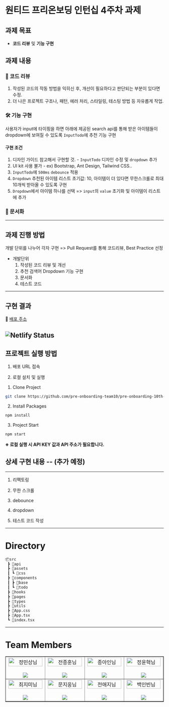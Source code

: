 # 원티드 프리온보딩 인턴십 4주차 과제

## 과제 목표

- **코드 리뷰** 및 **기능 구현**

## 과제 내용

### 👀 코드 리뷰

1. 작성된 코드의 작동 방법을 익히신 후, 개선이 필요하다고 판단되는 부분이 있다면 수정.
2. 더 나은 프로젝트 구조나, 패턴, 에러 처리, 스타일링, 테스팅 방법 등 자유롭게 작업.

### 🛠 기능 구현

사용자가 input에 타이핑을 하면 아래에 제공된 search api를 통해 받은 아이템들이 dropdown에 보여질 수 있도록 `InputTodo`에 추천 기능 구현

#### 구현 조건

1. 디자인 가이드 참고해서 구현할 것. - `InputTodo` 디자인 수정 및  `dropdown` 추가
2. UI kit 사용 불가 - ex) Bootstrap, Ant Design, Tailwind CSS..
3. `InputTodo`에 `500ms` `debounce` 적용
4. `Dropdown` 추천된 아이템 리스트 초기값: 10, 아이템이 더 있다면 무한스크롤로 최대 10개씩 받아올 수 있도록 구현
5. `Dropdown`에서 아이템 하나를 선택 => `input`의 `value` 초기화 및 아이템이 리스트에 추가

### 📜 문서화

---

## 과제 진행 방법

개발 단위를 나누어 각자 구현 => Pull Request를 통해 코드리뷰, Best Practice 선정

-  개발단위
	1. 작성된 코드 리뷰 및 개선
	2. 추천 검색어 Dropdown 기능 구현
	3. 문서화 
	4. 테스트 코드

---
## 구현 결과
🔗 [배포 주소](https://pre-onboarding-team10-4.netlify.app/)

![Netlify Status](https://api.netlify.com/api/v1/badges/44c53515-8173-4a4c-8091-37d5156805ee/deploy-status)
---
## 프로젝트 실행 방법
1. 배포 URL 접속

2. 로컬 설치 및 실행

1) Clone Project
```bash
git clone https://github.com/pre-onboarding-team10/pre-onboarding-10th-4-10.git
```

2) Install Packages
```bash
npm install 
```

3) Project Start
```bash
npm start
```

**※ 로컬 실행 시 API KEY 값과 API 주소가 필요합니다.**

## 상세 구현 내용 -- (추가 예정)

---

1. 리팩토링

2. 무한 스크롤

3. debounce

4. dropdown
	
5. 테스트 코드 작성


---

# Directory

```bash
📦src
 ┣ 📂api
 ┣ 📂assets
 ┃ ┗ 📂css
 ┣ 📂components
 ┃ ┣ 📂base
 ┃ ┗ 📂todo
 ┣ 📂hooks
 ┣ 📂pages
 ┣ 📂types
 ┣ 📂utils
 ┣ 📜App.css
 ┣ 📜App.tsx
 ┗ 📜index.tsx
```

---
# Team Members

<table border>
  <tbody>
    <tr>
       <td align="center" width="200px">
        <img width="100%" src="https://avatars.githubusercontent.com/u/101001956?v=4"  alt="정민상님"/><br />
        <br/>
        <a href="https://github.com/jeongminsang">
          <img src="https://img.shields.io/badge/팀장 : 정민상-000?style=flat-round&logo=GitHub&logoColor=white"/>
        </a>
      </td>
      <td align="center" width="200px">
        <img width="100%" src='https://avatars.githubusercontent.com/u/90402926?v=4'  alt="전종훈님"/><br />
        <br/>
        <a href="https://github.com/JunJongHun">
          <img src="https://img.shields.io/badge/전종훈-000?style=flat-round&logo=GitHub&logoColor=white"/>
        </a>
      </td>
      <td align="center" width="200px">
        <img width="100%" src="https://avatars.githubusercontent.com/u/97023321?v=4"  alt="종아인님"/><br />
       <br/>
        <a href="https://github.com/04ian80">
          <img src="https://img.shields.io/badge/종아인-000?style=flat-round&logo=GitHub&logoColor=white"/>
        </a>
      </td>
      <td align="center" width="200px">
        <img width="100%" src="https://avatars.githubusercontent.com/u/81045794?v=4"  alt="정윤혁님"/><br/>
                <br/>
        <a href="https://github.com/hyukzz">
          <img src="https://img.shields.io/badge/정윤혁-000?style=flat-round&logo=GitHub&logoColor=white"/>
        </a>
      </td>
     </tr>
         <tr>
      <td align="center" width="200px">
        <img width="100%" src="https://avatars.githubusercontent.com/u/77673029?v=4"  alt="최지미님"/><br />
       <br/>
        <a href="https://github.com/rabbit-22">
          <img src="https://img.shields.io/badge/최지미-000?style=flat-round&logo=GitHub&logoColor=white"/>
        </a>
      </td>
      <td align="center" width="200px">
        <img width="100%" src="https://avatars.githubusercontent.com/u/83802168?v=4"  alt="문지웅님"/><br/>
       <br/>
        <a href="https://github.com/woongsnote">
          <img src="https://img.shields.io/badge/문지웅-000?style=flat-round&logo=GitHub&logoColor=white"/>
        </a>
      </td>
      <td align="center" width="200px">
        <img width="100%" src="https://avatars.githubusercontent.com/u/59640337?v=4"  alt="전애지님"/><br/>
       <br/>
        <a href="https://github.com/AEJIJEON">
          <img src="https://img.shields.io/badge/전애지-000?style=flat-round&logo=GitHub&logoColor=white"/>
        </a>
      </td>
      <td align="center" width="200px">
        <img width="100%" src="https://avatars.githubusercontent.com/u/97525377?v=4"  alt="백인빈님"/><br/>
       <br/>
        <a href="https://github.com/blueline1984">
          <img src="https://img.shields.io/badge/백인빈-000?style=flat-round&logo=GitHub&logoColor=white"/>
        </a>
      </td>
     </tr>
  </tbody>
</table>
